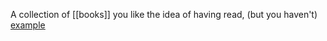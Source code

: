 A collection of [[books]]  you like the idea of having read, (but you haven't)
[example](https://maggieappleton.com/antilibrary)